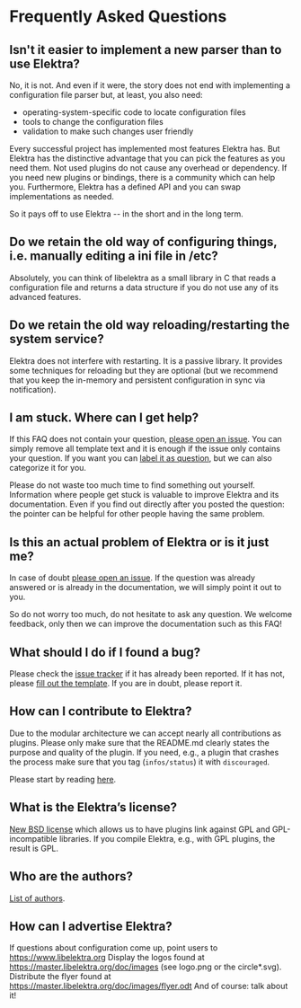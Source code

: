 # Frequently Asked Questions


## Isn't it easier to implement a new parser than to use Elektra?

No, it is not. And even if it were, the story does not end with implementing
a configuration file parser but, at least, you also need:

- operating-system-specific code to locate configuration files
- tools to change the configuration files
- validation to make such changes user friendly

Every successful project has implemented most features Elektra has.
But Elektra has the distinctive advantage that you can pick the features
as you need them. Not used plugins do not cause any overhead or dependency.
If you need new plugins or bindings, there is a community which can help you.
Furthermore, Elektra has a defined API and you can swap implementations as needed.

So it pays off to use Elektra -- in the short and in the long term.


## Do we retain the old way of configuring things, i.e. manually editing a ini file in /etc?

Absolutely, you can think of libelektra as a small library in C that
reads a configuration file and returns a data structure if you do not
use any of its advanced features.


## Do we retain the old way reloading/restarting the system service?

Elektra does not interfere with restarting. It is a passive library.
It provides some techniques for reloading but they are optional (but we
recommend that you keep the in-memory and persistent configuration in
sync via notification).


## I am stuck. Where can I get help?

If this FAQ does not contain your question, [please open an issue](https://git.libelektra.org/issues).
You can simply remove all template text and it is enough if the issue only contains your question.
If you want you can [label it as question](https://git.libelektra.org/issues/labels/question), but we
can also categorize it for you.

Please do not waste too much time to find something out yourself. Information where people get
stuck is valuable to improve Elektra and its documentation. Even if you find out directly after
you posted the question: the pointer can be helpful for other people having the same problem.


## Is this an actual problem of Elektra or is it just me?

In case of doubt [please open an issue](https://git.libelektra.org/issues).
If the question was already answered or is already in the documentation, we will
simply point it out to you.

So do not worry too much, do not hesitate to ask any question.  We welcome
feedback, only then we can improve the documentation such as this FAQ!


## What should I do if I found a bug?

Please check the [issue tracker](https://git.libelektra.org/issues) if it has already been reported.
If it has not, please [fill out the template](https://git.libelektra.org/issues/new).
If you are in doubt, please report it.


## How can I contribute to Elektra?

Due to the modular architecture we can accept nearly all contributions as plugins.
Please only make sure that the README.md clearly states the purpose and quality
of the plugin. If you need, e.g., a plugin that crashes the process make sure that
you tag (`infos/status`) it with `discouraged`.

Please start by reading [here](/.github/CONTRIBUTING.md).

## What is the Elektra’s license?

[New BSD license](/LICENSE.md) which allows us to have plugins link against GPL
and GPL-incompatible libraries. If you compile Elektra, e.g., with GPL plugins, the
result is GPL.


## Who are the authors?

[List of authors](/doc/AUTHORS.md).


## How can I advertise Elektra?

If questions about configuration come up, point users to https://www.libelektra.org
Display the logos found at https://master.libelektra.org/doc/images (see logo.png or the circle*.svg).
Distribute the flyer found at https://master.libelektra.org/doc/images/flyer.odt
And of course: talk about it!
